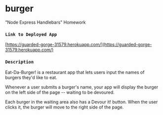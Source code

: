 # burger
"Node Express Handlebars" Homework

### `Link to Deployed App`
[https://guarded-gorge-31579.herokuapp.com/](https://guarded-gorge-31579.herokuapp.com/)

### `Description`
Eat-Da-Burger! is a restaurant app that lets users input the names of burgers they'd like to eat.

Whenever a user submits a burger's name, your app will display the burger on the left side of the page -- waiting to be devoured.

Each burger in the waiting area also has a Devour it! button. When the user clicks it, the burger will move to the right side of the page.